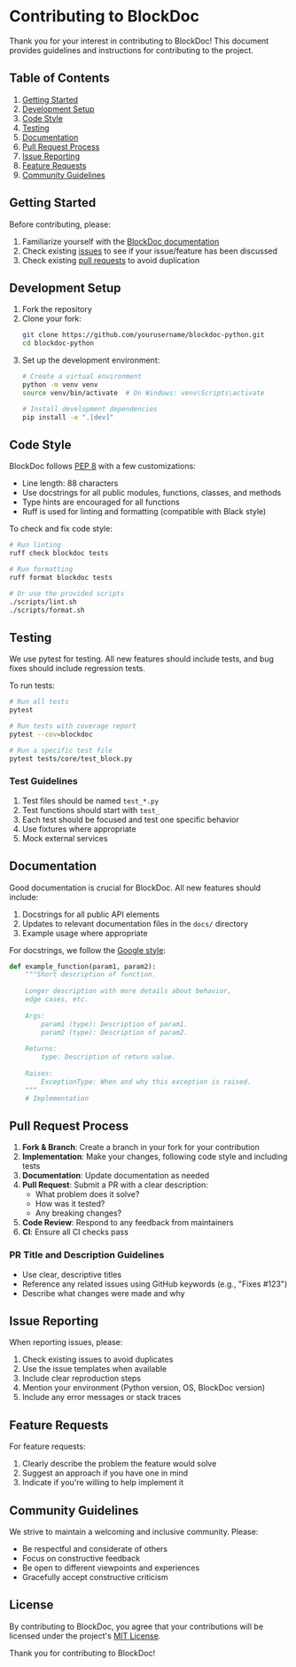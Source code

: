 # Contributing to BlockDoc

Thank you for your interest in contributing to BlockDoc! This document provides guidelines and instructions for contributing to the project.

## Table of Contents

1. [Getting Started](#getting-started)
2. [Development Setup](#development-setup)
3. [Code Style](#code-style)
4. [Testing](#testing)
5. [Documentation](#documentation)
6. [Pull Request Process](#pull-request-process)
7. [Issue Reporting](#issue-reporting)
8. [Feature Requests](#feature-requests)
9. [Community Guidelines](#community-guidelines)

## Getting Started

Before contributing, please:

1. Familiarize yourself with the [BlockDoc documentation](docs/)
2. Check existing [issues](https://github.com/berrydev-ai/blockdoc-python/issues) to see if your issue/feature has been discussed
3. Check existing [pull requests](https://github.com/berrydev-ai/blockdoc-python/pulls) to avoid duplication

## Development Setup

1. Fork the repository
2. Clone your fork:
   ```bash
   git clone https://github.com/yourusername/blockdoc-python.git
   cd blockdoc-python
   ```
3. Set up the development environment:
   ```bash
   # Create a virtual environment
   python -m venv venv
   source venv/bin/activate  # On Windows: venv\Scripts\activate
   
   # Install development dependencies
   pip install -e ".[dev]"
   ```

## Code Style

BlockDoc follows [PEP 8](https://www.python.org/dev/peps/pep-0008/) with a few customizations:

- Line length: 88 characters
- Use docstrings for all public modules, functions, classes, and methods
- Type hints are encouraged for all functions
- Ruff is used for linting and formatting (compatible with Black style)

To check and fix code style:

```bash
# Run linting
ruff check blockdoc tests

# Run formatting
ruff format blockdoc tests

# Or use the provided scripts
./scripts/lint.sh
./scripts/format.sh
```

## Testing

We use pytest for testing. All new features should include tests, and bug fixes should include regression tests.

To run tests:

```bash
# Run all tests
pytest

# Run tests with coverage report
pytest --cov=blockdoc

# Run a specific test file
pytest tests/core/test_block.py
```

### Test Guidelines

1. Test files should be named `test_*.py`
2. Test functions should start with `test_`
3. Each test should be focused and test one specific behavior
4. Use fixtures where appropriate
5. Mock external services

## Documentation

Good documentation is crucial for BlockDoc. All new features should include:

1. Docstrings for all public API elements
2. Updates to relevant documentation files in the `docs/` directory
3. Example usage where appropriate

For docstrings, we follow the [Google style](https://google.github.io/styleguide/pyguide.html#38-comments-and-docstrings):

```python
def example_function(param1, param2):
    """Short description of function.
    
    Longer description with more details about behavior,
    edge cases, etc.
    
    Args:
        param1 (type): Description of param1.
        param2 (type): Description of param2.
        
    Returns:
        type: Description of return value.
        
    Raises:
        ExceptionType: When and why this exception is raised.
    """
    # Implementation
```

## Pull Request Process

1. **Fork & Branch**: Create a branch in your fork for your contribution
2. **Implementation**: Make your changes, following code style and including tests
3. **Documentation**: Update documentation as needed
4. **Pull Request**: Submit a PR with a clear description:
   - What problem does it solve?
   - How was it tested?
   - Any breaking changes?
5. **Code Review**: Respond to any feedback from maintainers
6. **CI**: Ensure all CI checks pass

### PR Title and Description Guidelines

- Use clear, descriptive titles
- Reference any related issues using GitHub keywords (e.g., "Fixes #123")
- Describe what changes were made and why

## Issue Reporting

When reporting issues, please:

1. Check existing issues to avoid duplicates
2. Use the issue templates when available
3. Include clear reproduction steps
4. Mention your environment (Python version, OS, BlockDoc version)
5. Include any error messages or stack traces

## Feature Requests

For feature requests:

1. Clearly describe the problem the feature would solve
2. Suggest an approach if you have one in mind
3. Indicate if you're willing to help implement it

## Community Guidelines

We strive to maintain a welcoming and inclusive community. Please:

- Be respectful and considerate of others
- Focus on constructive feedback
- Be open to different viewpoints and experiences
- Gracefully accept constructive criticism

## License

By contributing to BlockDoc, you agree that your contributions will be licensed under the project's [MIT License](LICENSE).

Thank you for contributing to BlockDoc!